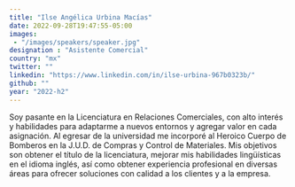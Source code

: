 ```yaml
---
title: "Ilse Angélica Urbina Macías"
date: 2022-09-28T19:47:55-05:00
images: 
 - "/images/speakers/speaker.jpg"
designation : "Asistente Comercial"
country: "mx"
twitter: ""
linkedin: "https://www.linkedin.com/in/ilse-urbina-967b0323b/"
github: ""
year: "2022-h2"
---
```


Soy pasante en la Licenciatura en Relaciones Comerciales, con alto interés y habilidades para adaptarme a nuevos entornos y agregar valor en cada asignación. Al egresar de la universidad me incorporé al Heroico Cuerpo de Bomberos en la J.U.D. de Compras y Control de Materiales. Mis objetivos son obtener el título de la licenciatura, mejorar mis habilidades lingüísticas en el idioma inglés, así como obtener experiencia profesional en diversas áreas para ofrecer soluciones con calidad a los clientes y a la empresa.
